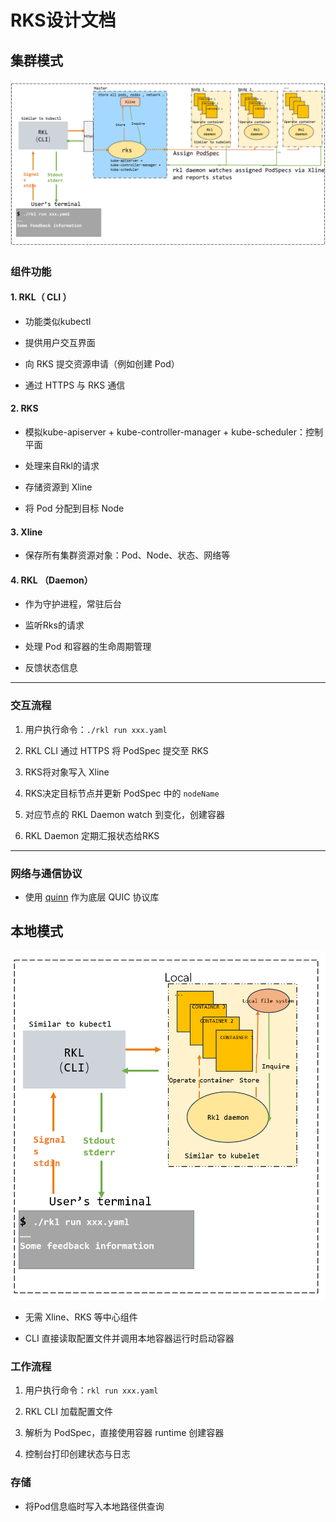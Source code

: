 # RKS设计文档

## 集群模式

![集群模式图示](/docs/image/image1.png)


### 组件功能

#### 1. RKL（ CLI ）
-   功能类似kubectl

-   提供用户交互界面
    
-   向 RKS 提交资源申请（例如创建 Pod）
    
-   通过 HTTPS 与 RKS 通信
   

#### 2. RKS

-   模拟kube-apiserver + kube-controller-manager + kube-scheduler：控制平面

- 处理来自Rkl的请求
    
-   存储资源到 Xline
    
-   将 Pod 分配到目标 Node
    
    

#### 3. Xline

-   保存所有集群资源对象：Pod、Node、状态、网络等
    

#### 4. RKL （Daemon）
-   作为守护进程，常驻后台

-   监听Rks的请求
    
-   处理 Pod 和容器的生命周期管理
    
-   反馈状态信息
    

----------

### 交互流程

1.  用户执行命令：`./rkl run xxx.yaml`
    
2.  RKL CLI 通过 HTTPS 将 PodSpec 提交至 RKS
    
3.  RKS将对象写入 Xline
    
4.  RKS决定目标节点并更新 PodSpec 中的 `nodeName`
    
5.  对应节点的 RKL Daemon watch 到变化，创建容器
    
6.  RKL Daemon 定期汇报状态给RKS
    
----------

### 网络与通信协议

-   使用 [quinn](https://github.com/quinn-rs/quinn) 作为底层 QUIC 协议库



## 本地模式
![本地模式图示](/docs/image/image2.png)

-   无需 Xline、RKS 等中心组件
    
-   CLI 直接读取配置文件并调用本地容器运行时启动容器
    

    

### 工作流程

1.  用户执行命令：`rkl run xxx.yaml`
    
2.  RKL CLI 加载配置文件
    
3.  解析为 PodSpec，直接使用容器 runtime 创建容器
    
4.  控制台打印创建状态与日志
    

### 存储
    
-   将Pod信息临时写入本地路径供查询
   
    
   
    